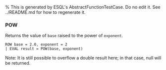% This is generated by ESQL's AbstractFunctionTestCase. Do no edit it. See ../README.md for how to regenerate it.

### POW
Returns the value of `base` raised to the power of `exponent`.

```esql
ROW base = 2.0, exponent = 2
| EVAL result = POW(base, exponent)
```
Note: It is still possible to overflow a double result here; in that case, null will be returned.
